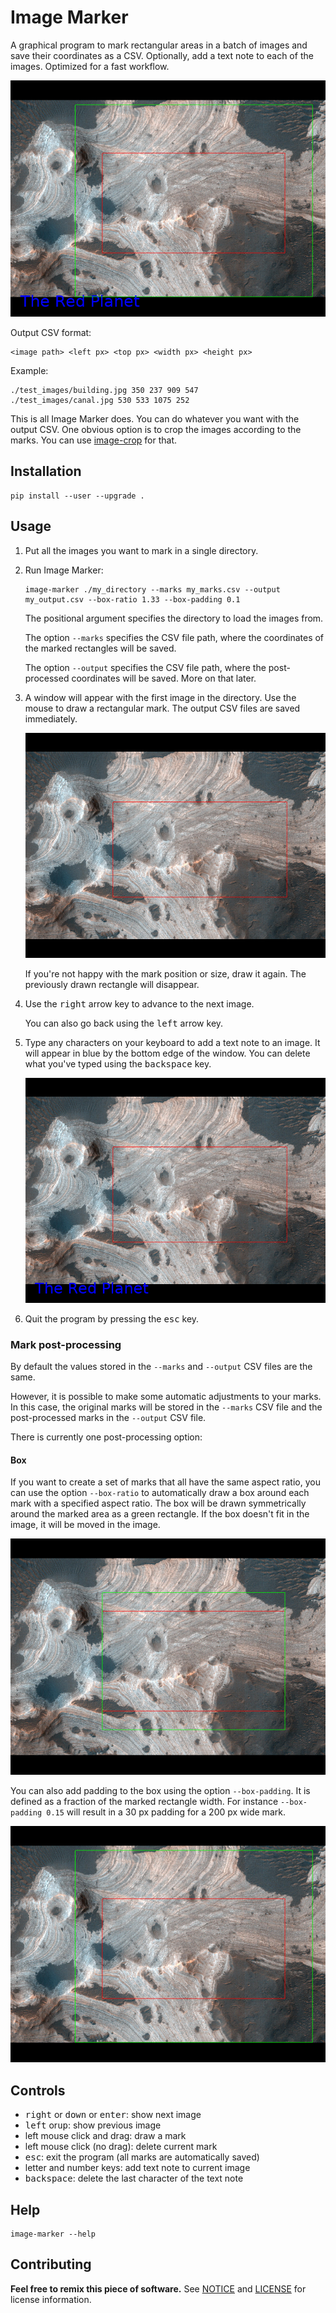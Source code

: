 # Image Marker

A graphical program to mark rectangular areas in a batch of images and save
their coordinates as a CSV. Optionally, add a text note to each of the
images. Optimized for a fast workflow.

![Image Marker screenshot](./docs/image-marker-screenshot.png)

Output CSV format:

``` csv
<image path> <left px> <top px> <width px> <height px>
```

Example:

``` csv
./test_images/building.jpg 350 237 909 547
./test_images/canal.jpg 530 533 1075 252
```

This is all Image Marker does. You can do whatever you want with the output
CSV. One obvious option is to crop the images according to the marks. You can
use [image-crop](https://github.com/jakubvalenta/image-crop) for that.

## Installation

``` shell
pip install --user --upgrade .
```

## Usage

1. Put all the images you want to mark in a single directory.

2. Run Image Marker:

    ``` shell
    image-marker ./my_directory --marks my_marks.csv --output my_output.csv --box-ratio 1.33 --box-padding 0.1
    ```

    The positional argument specifies the directory to load the images from.

    The option `--marks` specifies the CSV file path, where the coordinates of
    the marked rectangles will be saved.

    The option `--output` specifies the CSV file path, where the post-processed
    coordinates will be saved. More on that later.

3. A window will appear with the first image in the directory. Use the mouse to
   draw a rectangular mark. The output CSV files are saved immediately.

    ![Image Marker screenshot - mark](./docs/image-marker-screenshot-mark.png)

    If you're not happy with the mark position or size, draw it again. The
    previously drawn rectangle will disappear.

4. Use the <kbd>right</kbd> arrow key to advance to the next image.

    You can also go back using the <kbd>left</kbd> arrow key.

5. Type any characters on your keyboard to add a text note to an image. It will
   appear in blue by the bottom edge of the window. You can delete what you've
   typed using the <kbd>backspace</kbd> key.

    ![Image Marker screenshot - note](./docs/image-marker-screenshot-note.png)

6. Quit the program by pressing the <kbd>esc</kbd> key.

### Mark post-processing

By default the values stored in the `--marks` and `--output` CSV files are the
same.

However, it is possible to make some automatic adjustments to your marks. In
this case, the original marks will be stored in the `--marks` CSV file and the
post-processed marks in the `--output` CSV file.

There is currently one post-processing option:

#### Box

If you want to create a set of marks that all have the same aspect ratio, you
can use the option `--box-ratio` to automatically draw a box around each mark
with a specified aspect ratio. The box will be drawn symmetrically around the
marked area as a green rectangle. If the box doesn't fit in the image, it will
be moved in the image.

![Image Marker screenshot - box](./docs/image-marker-screenshot-box.png)

You can also add padding to the box using the option `--box-padding`. It is
defined as a fraction of the marked rectangle width. For instance `--box-padding
0.15` will result in a 30 px padding for a 200 px wide mark.

![Image Marker screenshot - box with padding](./docs/image-marker-screenshot-box-with-padding.png)

## Controls

- <kbd>right</kbd> or <kbd>down</kbd> or <kbd>enter</kbd>: show next image
- <kbd>left</kbd> or<kbd>up</kbd>: show previous image
- left mouse click and drag: draw a mark
- left mouse click (no drag): delete current mark
- <kbd>esc</kbd>: exit the program (all marks are automatically saved)
- letter and number keys: add text note to current image
- <kbd>backspace</kbd>: delete the last character of the text note

## Help

``` shell
image-marker --help
```

## Contributing

__Feel free to remix this piece of software.__ See [NOTICE](./NOTICE) and
[LICENSE](./LICENSE) for license information.
